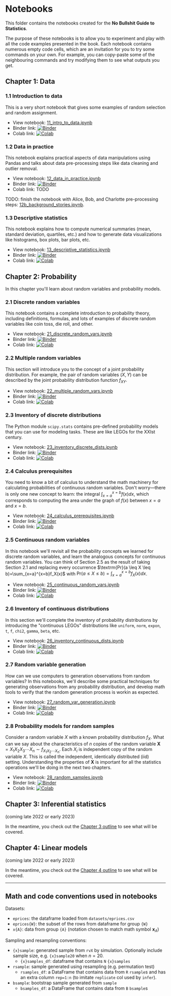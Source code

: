 Notebooks
=========

This folder contains the notebooks created for the **No Bullshit Guide to Statistics**.

The purpose of these notebooks is to allow you
to experiment and play with all the code examples presented in the book.
Each notebook contains numerous empty code cells,
which are an invitation for you to try some commands on your own.
For example, you can copy-paste some of the neighbouring commands
and try modifying them to see what outputs you get.




## Chapter 1: Data

### 1.1 Introduction to data
This is a very short notebook that gives some examples of random selection and random assignment.

- View notebook: [11_intro_to_data.ipynb](./11_intro_to_data.ipynb)
- Binder link: 
[![Binder](https://mybinder.org/badge_logo.svg)](https://mybinder.org/v2/gh/minireference/noBSstatsnotebooks/main?labpath=notebooks%2F11_intro_to_data.ipynb)
- Colab link:
[![Colab](https://colab.research.google.com/assets/colab-badge.svg)](https://colab.research.google.com/github/minireference/noBSstatsnotebooks/blob/main/notebooks/11_intro_to_data.ipynb)


### 1.2 Data in practice
This notebook explains practical aspects of data manipulations using Pandas
and talks about data pre-processing steps like data cleaning and outlier removal.

- View notebook: [12_data_in_practice.ipynb](./12_data_in_practice.ipynb)
- Binder link: 
[![Binder](https://mybinder.org/badge_logo.svg)](https://mybinder.org/v2/gh/minireference/noBSstatsnotebooks/main?labpath=notebooks%2F12_data_in_practice.ipynb)
- Colab link: TODO

TODO: finish the notebook with Alice, Bob, and Charlotte pre-processing steps:
[12b_background_stories.ipynb](./12b_background_stories.ipynb).



### 1.3 Descriptive statistics
This notebook explains how to compute numerical summaries (mean, standard deviation, quartiles, etc.)
and how to generate data visualizations like histograms, box plots, bar plots, etc.

- View notebook: [13_descriptive_statistics.ipynb](./13_descriptive_statistics.ipynb)
- Binder link: 
[![Binder](https://mybinder.org/badge_logo.svg)](https://mybinder.org/v2/gh/minireference/noBSstatsnotebooks/main?labpath=notebooks%2F13_descriptive_statistics.ipynb)
- Colab link:
[![Colab](https://colab.research.google.com/assets/colab-badge.svg)](https://colab.research.google.com/github/minireference/noBSstatsnotebooks/blob/main/notebooks/13_descriptive_statistics.ipynb)











## Chapter 2: Probability

In this chapter you'll learn about random variables and probability models.


### 2.1 Discrete random variables
This notebook contains a complete introduction to probability theory,
including definitions, formulas, and lots of examples of discrete
random variables like coin toss, die roll, and other.

- View notebook: [21_discrete_random_vars.ipynb](./21_discrete_random_vars.ipynb)
- Binder link: [![Binder](https://mybinder.org/badge_logo.svg)](https://mybinder.org/v2/gh/minireference/noBSstatsnotebooks/main?labpath=notebooks%2F21_discrete_random_vars.ipynb)
- Colab link: [![Colab](https://colab.research.google.com/assets/colab-badge.svg)](https://colab.research.google.com/github/minireference/noBSstatsnotebooks/blob/main/notebooks/21_discrete_random_vars.ipynb)


### 2.2 Multiple random variables
This section will introduce you to the concept of a joint probability distribution.
For example, the pair of random variables $(X,Y)$ can be described by the joint probability distribution function $f_{XY}$.

- View notebook: [22_multiple_random_vars.ipynb](./22_multiple_random_vars.ipynb)  
- Binder link: [![Binder](https://mybinder.org/badge_logo.svg)](https://mybinder.org/v2/gh/minireference/noBSstatsnotebooks/main?labpath=notebooks%2F22_multiple_random_vars.ipynb)
- Colab link: [![Colab](https://colab.research.google.com/assets/colab-badge.svg)](https://colab.research.google.com/github/minireference/noBSstatsnotebooks/blob/main/notebooks/22_multiple_random_vars.ipynb)


### 2.3 Inventory of discrete distributions
The Python module `scipy.stats` contains pre-defined probability models that you
can use for modeling tasks. These are like LEGOs for the XXIst century.

- View notebook: [23_inventory_discrete_dists.ipynb](./23_inventory_discrete_dists.ipynb)
- Binder link: [![Binder](https://mybinder.org/badge_logo.svg)](https://mybinder.org/v2/gh/minireference/noBSstatsnotebooks/main?labpath=notebooks%2F23_inventory_discrete_dists.ipynb)
- Colab link: [![Colab](https://colab.research.google.com/assets/colab-badge.svg)](https://colab.research.google.com/github/minireference/noBSstatsnotebooks/blob/main/notebooks/23_inventory_discrete_dists.ipynb)



### 2.4 Calculus prerequisites
You need to know a bit of calculus to understand the math machinery
for calculating probabilities of continuous random variables.
Don't worry—there is only one new concept to learn: the integral $\int_{x=a}^{x=b} f(x)dx$,
which corresponds to computing the area under the graph of $f(x)$ between $x=a$ and $x=b$.

- View notebook: [24_calculus_prerequisites.ipynb](./24_calculus_prerequisites.ipynb)
- Binder link: [![Binder](https://mybinder.org/badge_logo.svg)](https://mybinder.org/v2/gh/minireference/noBSstatsnotebooks/main?labpath=notebooks%2F24_calculus_prerequisites.ipynb)
- Colab link: [![Colab](https://colab.research.google.com/assets/colab-badge.svg)](https://colab.research.google.com/github/minireference/noBSstatsnotebooks/blob/main/notebooks/24_calculus_prerequisites.ipynb)


### 2.5 Continuous random variables
In this notebook we'll revisit all the probability concepts we learned for discrete
random variables, and learn the analogous concepts for continuous random variables.
You can think of Section 2.5 as the result of taking Section 2.1
and replacing every occurrence $\textrm{Pr}(a \leq X \leq b)=\sum_{x=a}^{x=b}f_X(x)$
with $\textrm{Pr}(a \leq X \leq b)=\int_{x=a}^{x=b}f_X(x)dx$.

- View notebook: [25_continuous_random_vars.ipynb](./25_continuous_random_vars.ipynb)
- Binder link: [![Binder](https://mybinder.org/badge_logo.svg)](https://mybinder.org/v2/gh/minireference/noBSstatsnotebooks/main?labpath=notebooks%2F25_continuous_random_vars.ipynb)
- Colab link: [![Colab](https://colab.research.google.com/assets/colab-badge.svg)](https://colab.research.google.com/github/minireference/noBSstatsnotebooks/blob/main/notebooks/25_continuous_random_vars.ipynb)


### 2.6 Inventory of continuous distributions
In this section we'll complete the inventory of probability distributions by
introducing the "continuous LEGOs" distributions like `uniform`, `norm`, `expon`,
`t`, `f`, `chi2`, `gamma`, `beta`, etc.

- View notebook: [26_inventory_continuous_dists.ipynb](./26_inventory_continuous_dists.ipynb)
- Binder link: [![Binder](https://mybinder.org/badge_logo.svg)](https://mybinder.org/v2/gh/minireference/noBSstatsnotebooks/main?labpath=notebooks%2F26_inventory_continuous_dists.ipynb)
- Colab link: [![Colab](https://colab.research.google.com/assets/colab-badge.svg)](https://colab.research.google.com/github/minireference/noBSstatsnotebooks/blob/main/notebooks/26_inventory_continuous_dists.ipynb)



### 2.7 Random variable generation
How can we use computers to generation observations from random variables?
In this notebooks, we'll describe some practical techniques for generating
observations from any probability distribution, and develop math tools to verify
that the random generation process is workin as expected.

- View notebook: [27_random_var_generation.ipynb](./27_random_var_generation.ipynb)
- Binder link: [![Binder](https://mybinder.org/badge_logo.svg)](https://mybinder.org/v2/gh/minireference/noBSstatsnotebooks/main?labpath=notebooks%2F27_random_var_generation.ipynb)
- Colab link: [![Colab](https://colab.research.google.com/assets/colab-badge.svg)](https://colab.research.google.com/github/minireference/noBSstatsnotebooks/blob/main/notebooks/27_random_var_generation.ipynb)



### 2.8 Probability models for random samples
Consider a random variable $X$ with a known probability distribution $f_X$.
What can we say about the characteristics of $n$ copies of the random variable
$\mathbf{X} = X_1X_2X_3\cdots X_n \sim f_{X_1X_2\cdots X_n}$.
Each $X_i$ is independent copy of the random variable $X$.
This is called the independent, identically distributed (iid) setting.
Understanding the properties of $\mathbf{X}$ is important for all the 
statistics operations we'll be doing in the next two chapters.

- View notebook: [28_random_samples.ipynb](./28_random_samples.ipynb)
- Binder link: [![Binder](https://mybinder.org/badge_logo.svg)](https://mybinder.org/v2/gh/minireference/noBSstatsnotebooks/main?labpath=notebooks%2F28_random_samples.ipynb)
- Colab link: [![Colab](https://colab.research.google.com/assets/colab-badge.svg)](https://colab.research.google.com/github/minireference/noBSstatsnotebooks/blob/main/notebooks/28_random_samples.ipynb)












## Chapter 3: Inferential statistics

(coming late 2022 or early 2023)

In the meantime,
you check out the [Chapter 3 outline](https://docs.google.com/document/d/1fwep23-95U-w1QMPU31nOvUnUXE2X3s_Dbk5JuLlKAY/edit#heading=h.w1m7v7b5wie3) to see what will be covered.












## Chapter 4: Linear models

(coming late 2022 or early 2023)

In the meantime,
you check out the [Chapter 4 outline](https://docs.google.com/document/d/1fwep23-95U-w1QMPU31nOvUnUXE2X3s_Dbk5JuLlKAY/edit#heading=h.9etj7aw4al9w) to see what will be covered.



____


## Math and code conventions used in notebooks

Datasets:

- `eprices`: the dataframe loaded from `datasets/eprices.csv`
- `eprices{W}`: the subset of the rows from dataframe for group `{W}`
- `x{A}`: data from group `{A}` (notation chosen to match math symbol $\mathbf{x}_A$)


Sampling and resampling conventions:

- `{x}sample`: generated sample from `rvX` by simulation.
  Optionally include sample size, e.g. `{x}sample20` when $n=20$.
  - `{x}samples_df`: dataframe that contains `N` `{x}samples`
- `rsample`: sample generated using resampling (e.g. permutation test) 
  - `rsamples_df`: a DataFrame that contains data from `R` `rsample`s
    and has an extra column `rep=1:n` (to imitate `replicate` col used by `infer`).
- `bsample`: bootstrap sample generated from `sample`
  - `bsamples_df`: a DataFrame that contains data from `B` `bsample`s

